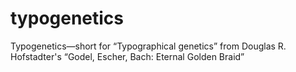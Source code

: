typogenetics
============

Typogenetics—short for “Typographical genetics” from Douglas R. Hofstadter's “Godel, Escher, Bach: Eternal Golden Braid”